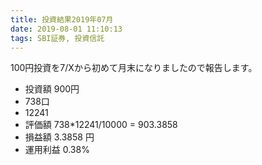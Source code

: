```yaml
---
title: 投資結果2019年07月
date: 2019-08-01 11:10:13
tags: SBI証券, 投資信託
---
```


100円投資を7/Xから初めて月末になりましたので報告します。

- 投資額 900円
- 738口
- 12241
- 評価額 738*12241/10000 = 903.3858
- 損益額 3.3858 円
- 運用利益 0.38%
